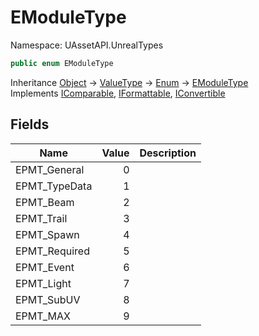 # EModuleType

Namespace: UAssetAPI.UnrealTypes

```csharp
public enum EModuleType
```

Inheritance [Object](https://docs.microsoft.com/en-us/dotnet/api/system.object) → [ValueType](https://docs.microsoft.com/en-us/dotnet/api/system.valuetype) → [Enum](https://docs.microsoft.com/en-us/dotnet/api/system.enum) → [EModuleType](./uassetapi.unrealtypes.emoduletype.md)<br>
Implements [IComparable](https://docs.microsoft.com/en-us/dotnet/api/system.icomparable), [IFormattable](https://docs.microsoft.com/en-us/dotnet/api/system.iformattable), [IConvertible](https://docs.microsoft.com/en-us/dotnet/api/system.iconvertible)

## Fields

| Name | Value | Description |
| --- | --: | --- |
| EPMT_General | 0 |  |
| EPMT_TypeData | 1 |  |
| EPMT_Beam | 2 |  |
| EPMT_Trail | 3 |  |
| EPMT_Spawn | 4 |  |
| EPMT_Required | 5 |  |
| EPMT_Event | 6 |  |
| EPMT_Light | 7 |  |
| EPMT_SubUV | 8 |  |
| EPMT_MAX | 9 |  |
